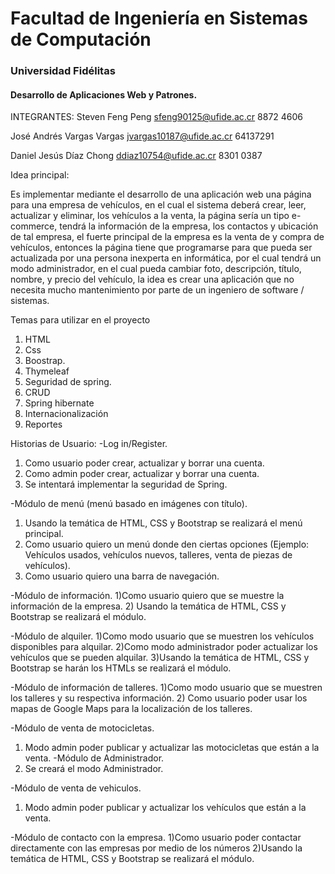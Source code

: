 

# Facultad de Ingeniería en Sistemas de Computación
###           Universidad Fidélitas

 #### Desarrollo de Aplicaciones Web y Patrones.

INTEGRANTES:
Steven Feng Peng
sfeng90125@ufide.ac.cr
8872 4606

José Andrés Vargas Vargas
jvargas10187@ufide.ac.cr
64137291

Daniel Jesús Díaz Chong
ddiaz10754@ufide.ac.cr
8301 0387


Idea principal:

Es implementar mediante el desarrollo de una aplicación web una página para una empresa de vehículos, 
en el cual el sistema deberá crear, leer, actualizar y eliminar, los vehículos a la venta, la página sería un tipo e-commerce,
tendrá la información de la empresa, los contactos y ubicación de tal empresa, el fuerte principal de la empresa es la venta de y compra de vehículos, 
entonces la página tiene que programarse para que pueda ser actualizada por una persona inexperta en informática, por el cual tendrá un modo administrador, 
en el cual pueda cambiar foto, descripción, título, nombre, y precio del vehículo, la idea es crear una aplicación que no necesita mucho mantenimiento
por parte de un ingeniero de software / sistemas. 


Temas para utilizar en el proyecto
1.	HTML
2.	Css
3.	Boostrap.
4.	Thymeleaf
5.	Seguridad de spring.
6.	CRUD
7.	Spring hibernate
8.	Internacionalización
9.	Reportes

Historias de Usuario:
-Log in/Register.
1) Como usuario poder crear, actualizar y borrar una cuenta.
2) Como admin poder crear, actualizar y borrar una cuenta.
3) Se intentará implementar la seguridad de Spring.

-Módulo de menú (menú basado en imágenes con título).
1) Usando la temática de HTML, CSS y Bootstrap se realizará el menú principal.
2) Como usuario quiero un menú donde den ciertas opciones (Ejemplo: Vehículos usados, vehículos nuevos, talleres, venta de piezas de vehículos).
3) Como usuario quiero una barra de navegación.

-Módulo de información.
1)Como usuario quiero que se muestre la información de la empresa.
2) Usando la temática de HTML, CSS y Bootstrap se realizará el módulo.
 
-Módulo de alquiler.
1)Como modo usuario que se muestren los vehículos disponibles para alquilar.
2)Como modo administrador poder actualizar los vehículos que se pueden alquilar.
3)Usando la temática de HTML, CSS y Bootstrap se harán los HTMLs se realizará el módulo.

-Módulo de información de talleres.
1)Como modo usuario que se muestren los talleres y su respectiva información. 
2) Como usuario poder usar los mapas de Google Maps para la localización de los talleres. 

-Módulo de venta de motocicletas.
1) Modo admin poder publicar y actualizar las motocicletas que están a la venta.
-Módulo de Administrador.
1) Se creará el modo Administrador.

-Módulo de venta de vehiculos.
1) Modo admin poder publicar y actualizar los vehículos que están a la venta.

-Módulo de contacto con la empresa.
1)Como usuario poder contactar directamente con las empresas por medio de los números
2)Usando la temática de HTML, CSS y Bootstrap se realizará el módulo.

